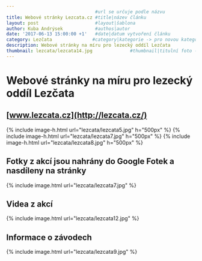 ```yaml
---
                                 #url se určuje podle názvu
title: Webové stránky Lezcata.cz #title|název článku   
layout: post                     #layout|šablona
author: Kuba Andrýsek            #authos|autor
date: '2017-06-13 15:00:00 +1'   #date|datum vytvoření článku
category: Lezčata               #category|kategorie -> pro novou kategorii je potřeba vytvořit stránku v "categories"
description: Webové stránky na míru pro lezecký oddíl Lezčata             #Header|nadpis
thumbnail: lezcata/lezcata14.jpg              #thumbnail|titulní foto -> cesta "/img/blog/**nazev-clanku/Kolo.png**"
--- 
```


# Webové stránky na míru pro lezecký oddíl Lezčata
## [www.lezcata.cz](http://lezcata.cz/)

{% include image-h.html
url="lezcata/lezcata5.jpg"
h="500px"
%}
{% include image-h.html
url="lezcata/lezcata7.jpg"
h="500px"
%}
{% include image-h.html
url="lezcata/lezcata8.jpg"
h="500px"
%}



## Fotky z akcí jsou nahrány do Google Fotek a nasdíleny na stránky

{% include image.html
url="lezcata/lezcata7.jpg"
%}

## Videa z akcí

{% include image.html
url="lezcata/lezcata12.jpg"
%}

## Informace o závodech

{% include image.html
url="lezcata/lezcata9.jpg"
%}


<!-- 
{% include image.html
url="lezcata/lezcata21.jpg"
%}
{% include image.html
url="lezcata/lezcata8.jpg"
%}
{% include image.html
url="lezcata/lezcata7.jpg"
%}

{% include image.html
url="lezcata/lezcata10.gif"
%}
{% include image.html
url="lezcata/lezcata6.jpg"
%} -->
